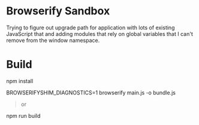 # Browserify Sandbox

Trying to figure out upgrade path for application with lots of existing JavaScript
that and adding modules that rely on global variables that I can't remove from the
window namespace.

# Build

npm install

BROWSERIFYSHIM_DIAGNOSTICS=1 browserify main.js -o bundle.js

> or

npm run build